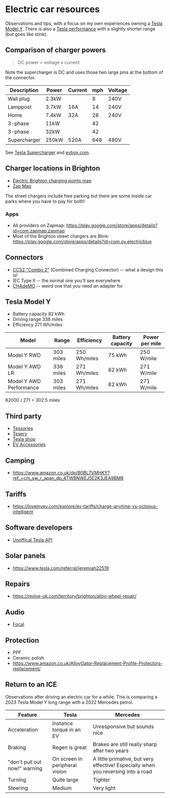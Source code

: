 # Electric car resources

Observations and tips, with a focus on my own experiences owning a [Tesla Model Y](https://en.wikipedia.org/wiki/Tesla_Model_Y). There is also a [Tesla performance](https://accelerationtimes.com/models/tesla-model-y-dual-motor-long-range) with a slightly shorter range (but goes like stink).

## Comparison of charger powers

> DC power = voltage x current

Note the supercharger is DC and uses those two large pins at the bottom of the connector.

| Description  | Power | Current | mph  | Voltage |
|---           |---    |---      |---   |---      |
| Wall plug    | 2.3kW |         | 8    | 240V    |
| Lamppost     | 3.7kW | 16A     | 14   | 240V    |
| Home         | 7.4kW | 32A     | 28   | 240V    |
| 3-phase      | 11kW  |         | 42   |         |
| 3-phase      | 32kW  |         | 42   |         |
| Supercharger | 250kW | 520A    | 648  | 480V    |

See [Tesla Supercharger](https://en.wikipedia.org/wiki/Tesla_Supercharger) and [evbox.com](https://evbox.com/uk-en/electric-cars/tesla/tesla-model-y).

## Charger locations in Brighton

- [Electric Brighton charging points map](https://electricbrighton.com/)
- [Zap Map](https://www.zap-map.com/)

The street chargers include free parking but there are some inside car parks where you have to pay for both!

### Apps

- All providers on Zapmap: https://play.google.com/store/apps/details?id=com.zapmap.zapmap
- Most of the Brighton street chargers are Blink: https://play.google.com/store/apps/details?id=com.ov.electricblue

## Connectors

- [CCS2 "Combo 2"](https://en.wikipedia.org/wiki/Combined_Charging_System) (Combined Charging Connector) -- what a design this is!
- IEC Type II -- the normal one you'll see everywhere
- [CHAdeMO](https://en.wikipedia.org/wiki/CHAdeMO) -- weird one that you need an adapter for

## Tesla Model Y

- Battery capacity 82 kWh
- Driving range 336 miles
- Efficiency 271 Wh/miles

| Model | Range | Efficiency | Battery capacity | Power per mile |
|---    |---    |---         | ---              | ---            |
| Model Y RWD | 303 miles | 250 Wh/miles | 75 kWh | 250 W/mile |
| Model Y AWD LR | 336 miles | 271 Wh/miles | 82 kWh | 271 W/mile |
| Model Y AWD Performance | 303 miles | 271 Wh/miles | 82 kWh | 271 W/mile |

82000 / 271 = 302.5 miles

## Third party

- [Tessories](https://tessories.uk/)
- [Tesery](https://www.tesery.com/)
- [Tesla shop](https://shop.tesla.com/)
- [EV Accessories](https://evaccessories.co.uk/)

## Camping

- https://www.amazon.co.uk/dp/B0BL7VMHKY?ref_=cm_sw_r_apan_dp_4TWBNWEJ5E2K3JEA9BM8

## Tariffs

- https://lovemyev.com/explore/ev-tariffs/charge-anytime-vs-octopus-intelligent

## Software developers

- [Unoffical Tesla API](https://www.teslaapi.io/vehicles/commands)

## Solar panels

- https://www.tesla.com/referral/jeremiah22519

## Repairs

- https://revive-uk.com/territory/brighton/alloy-wheel-repair/

## Audio

- [Focal](https://www.focal.com/en/t3y-new-tesla-compatible-kits)

## Protection

- PPF
- Ceramic polish
- <https://www.amazon.co.uk/AlloyGator-Replacement-Profile-Protectors-replacement/>

## Return to an ICE

Observations after driving an electric car for a while. This is comparing a 2023 Tesla Model Y long range with a 2022 Mercedes petrol.

| Feature | Tesla | Mercedes |
|---      |---    |---       |
| Acceleration | Instance torque in an EV | Unresponsive but sounds nice |
| Braking | Regen is great | Brakes are still really sharp after two years |
| "don't pull out now!" warning | On screen in peripheral vision | A little primative, but very effective! Especially when you reversing into a road |
| Turning | Quite large | Tighter |
| Steering | Medium | Very light |

